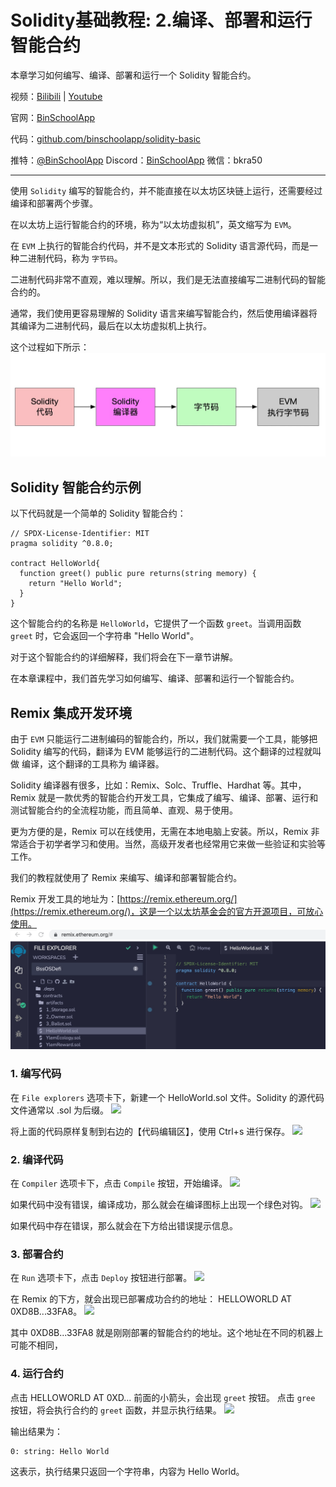 # Solidity基础教程:   2.编译、部署和运行智能合约 

本章学习如何编写、编译、部署和运行一个 Solidity 智能合约。

视频：[Bilibili](https://#)  |  [Youtube](https://#)

官网：[BinSchoolApp](https://binschool.app)

代码：[github.com/binschoolapp/solidity-basic](https://github.com/binschoolapp/solidity-basic)

推特：[@BinSchoolApp](https://#)    Discord：[BinSchoolApp](https://#)   微信：bkra50 

-----
使用 `Solidity` 编写的智能合约，并不能直接在以太坊区块链上运行，还需要经过编译和部署两个步骤。

在以太坊上运行智能合约的环境，称为“以太坊虚拟机”，英文缩写为 `EVM`。

在 `EVM` 上执行的智能合约代码，并不是文本形式的 Solidity 语言源代码，而是一种二进制代码，称为 `字节码`。

二进制代码非常不直观，难以理解。所以，我们是无法直接编写二进制代码的智能合约的。

通常，我们使用更容易理解的 Solidity 语言来编写智能合约，然后使用编译器将其编译为二进制代码，最后在以太坊虚拟机上执行。

这个过程如下所示：
![](./img/contract-compile.png)

## Solidity 智能合约示例
以下代码就是一个简单的 Solidity 智能合约：

```solidity
// SPDX-License-Identifier: MIT
pragma solidity ^0.8.0;

contract HelloWorld{
  function greet() public pure returns(string memory) { 
    return "Hello World"; 
  } 
}
```
这个智能合约的名称是 `HelloWorld`，它提供了一个函数 `greet`。当调用函数 `greet` 时，它会返回一个字符串 "Hello World"。

对于这个智能合约的详细解释，我们将会在下一章节讲解。

在本章课程中，我们首先学习如何编写、编译、部署和运行一个智能合约。

## Remix 集成开发环境
由于 `EVM` 只能运行二进制编码的智能合约，所以，我们就需要一个工具，能够把 Solidity 编写的代码，翻译为 EVM 能够运行的二进制代码。这个翻译的过程就叫做 编译，这个翻译的工具称为 编译器。

Solidity 编译器有很多，比如：Remix、Solc、Truffle、Hardhat 等。其中，Remix 就是一款优秀的智能合约开发工具，它集成了编写、编译、部署、运行和测试智能合约的全流程功能，而且简单、直观、易于使用。

更为方便的是，Remix 可以在线使用，无需在本地电脑上安装。所以，Remix 非常适合于初学者学习和使用。当然，高级开发者也经常用它来做一些验证和实验等工作。

我们的教程就使用了 Remix 来编写、编译和部署智能合约。

Remix 开发工具的地址为：[https://remix.ethereum.org/](https://remix.ethereum.org/)，这是一个以太坊基金会的官方开源项目，可放心使用。
![](./img/remix.png)


### 1.  编写代码
在 `File explorers` 选项卡下，新建一个 HelloWorld.sol 文件。Solidity 的源代码文件通常以 .sol 为后缀。
![](./img/remix-newfile.jpg)

将上面的代码原样复制到右边的【代码编辑区】，使用 Ctrl+s 进行保存。
![](./img/remix-codearea.jpg)

### 2. 编译代码
在 `Compiler` 选项卡下，点击 `Compile` 按钮，开始编译。
![](./img/remix-compile.jpg)

如果代码中没有错误，编译成功，那么就会在编译图标上出现一个绿色对钩。
![](./img/remix-compile-succ.jpg)

如果代码中存在错误，那么就会在下方给出错误提示信息。

### 3. 部署合约
在 `Run` 选项卡下，点击 `Deploy` 按钮进行部署。
![](./img/remix-deploy.jpg)

在 Remix 的下方，就会出现已部署成功合约的地址： HELLOWORLD AT 0XD8B...33FA8。
![](./img/remix-deployresult.jpg)

其中 0XD8B...33FA8 就是刚刚部署的智能合约的地址。这个地址在不同的机器上可能不相同，

### 4. 运行合约
点击 HELLOWORLD AT 0XD... 前面的小箭头，会出现 `greet` 按钮。 点击 `gree` 按钮，将会执行合约的 `greet` 函数，并显示执行结果。
![](./img/remix-run.jpg)

输出结果为：

```solidity
0: string: Hello World
```

这表示，执行结果只返回一个字符串，内容为 Hello World。
